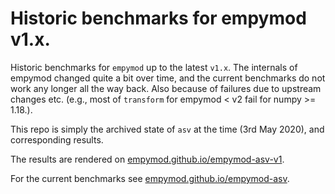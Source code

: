 # Historic benchmarks for empymod v1.x.

Historic benchmarks for `empymod` up to the latest `v1.x`. The internals of
empymod changed quite a bit over time, and the current benchmarks do not work
any longer all the way back. Also because of failures due to upstream changes
etc. (e.g., most of `transform` for empymod < v2 fail for numpy >= 1.18.).

This repo is simply the archived state of `asv` at the time (3rd May 2020), and
corresponding results.

The results are rendered on
[empymod.github.io/empymod-asv-v1](http://empymod.github.io/empymod-asv-v1/).

For the current benchmarks see
[empymod.github.io/empymod-asv](http://empymod.github.io/empymod-asv).
